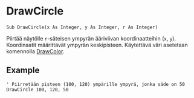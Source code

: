 <!--graphics-->
DrawCircle
==========

```eppabasic
Sub DrawCircle(x As Integer, y As Integer, r As Integer)
```

Piirtää näytölle `r`-säteisen ympyrän ääriviivan koordinaatteihin (`x`, `y`).
Koordinaatit määrittävät ympyrän keskipisteen.
Käytettävä väri asetetaan komennolla [DrawColor](manual:drawcolor).

<!--- TODO Write this
[Katso, miten EppaBasicissa koordinaatisto toimii](manual:/coordinates).
-->

Example
----------
```eppabasic
' Piirretään pisteen (100, 120) ympärille ympyrä, jonka säde on 50
DrawCircle 100, 120, 50
```
